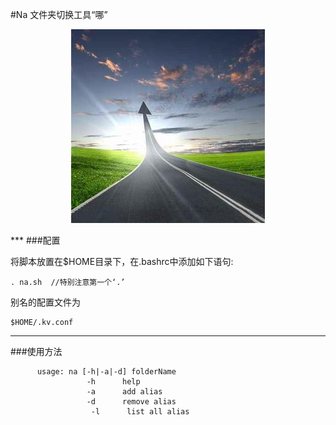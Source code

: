 #Na 文件夹切换工具“哪”
<p align="center">
<img class="embeded-img" src="na.jpg">
</p>
***
###配置

将脚本放置在$HOME目录下，在.bashrc中添加如下语句:

	. na.sh  //特别注意第一个‘.’
    
别名的配置文件为
	
    $HOME/.kv.conf
    
***
###使用方法

          usage: na [-h|-a|-d] folderName
                     -h      help
                     -a      add alias
                     -d      remove alias
                      -l      list all alias
